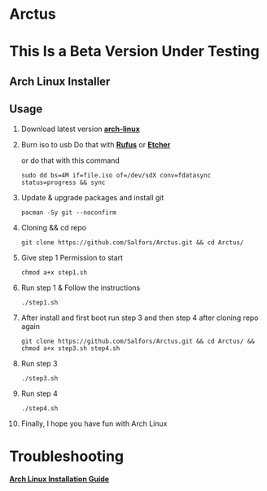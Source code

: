 # Arctus

# This Is a Beta Version Under Testing 

## Arch Linux Installer

## Usage

1. Download latest version __[arch-linux](https://archlinux.org/download/ )__


2. Burn iso to usb
   Do that with  __[Rufus](https://rufus.ie/en/ )__ or __[Etcher](https://www.balena.io/etcher/ )__
   
   or do that with this command
   ```
   sudo dd bs=4M if=file.iso of=/dev/sdX conv=fdatasync status=progress && sync
   ```

3. Update & upgrade packages and install git

    ```
    pacman -Sy git --noconfirm
    ```
4. Cloning && cd repo 

    ```
    git clone https://github.com/Salfors/Arctus.git && cd Arctus/
    ```
5. Give step 1 Permission to start

    ```
    chmod a+x step1.sh
    ```
6. Run step 1 & Follow the instructions

    ```
    ./step1.sh
    ```
    
7. After install and first boot run step 3 and then step 4 after cloning repo again

    ```
    git clone https://github.com/Salfors/Arctus.git && cd Arctus/ && chmod a+x step3.sh step4.sh
    ```
8. Run step 3 

    ```
    ./step3.sh
    ```
 9. Run step 4

    ```
    ./step4.sh
    ```
 10. Finally, I hope you have fun with Arch Linux

# Troubleshooting

__[Arch Linux Installation Guide](https://github.com/rickellis/Arch-Linux-Install-Guide)__





    
